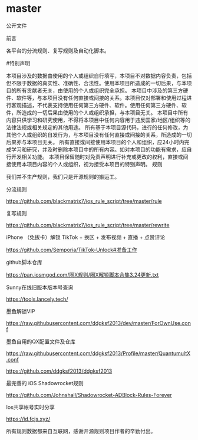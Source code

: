 # master
公开文件

前言

各平台的分流规则、复写规则及自动化脚本。

#特别声明

本项目涉及的数据由使用的个人或组织自行填写，本项目不对数据内容负责，包括但不限于数据的真实性、准确性、合法性。使用本项目所造成的一切后果，与本项目的所有贡献者无关，由使用的个人或组织完全承担。
本项目中涉及的第三方硬件、软件等，与本项目没有任何直接或间接的关系。本项目仅对部署和使用过程进行客观描述，不代表支持使用任何第三方硬件、软件。使用任何第三方硬件、软件，所造成的一切后果由使用的个人或组织承担，与本项目无关。
本项目中所有内容只供学习和研究使用，不得将本项目中任何内容用于违反国家/地区/组织等的法律法规或相关规定的其他用途。
所有基于本项目源代码，进行的任何修改，为其他个人或组织的自发行为，与本项目没有任何直接或间接的关系，所造成的一切后果亦与本项目无关。
所有直接或间接使用本项目的个人和组织，应24小时内完成学习和研究，并及时删除本项目中的所有内容。如对本项目的功能有需求，应自行开发相关功能。
本项目保留随时对免责声明进行补充或更改的权利，直接或间接使用本项目内容的个人或组织，视为接受本项目的特别声明。
规则

我们并不生产规则，我们只是开源规则的搬运工。

分流规则

https://github.com/blackmatrix7/ios_rule_script/tree/master/rule

复写规则

https://github.com/blackmatrix7/ios_rule_script/tree/master/rewrite


iPhone （免拔卡）解锁 TikTok + 换区 + 发布视频 + 直播 + 点赞评论


https://github.com/Semporia/TikTok-Unlock#准备工作


github脚本仓库

https://pan.iosmgod.com/圈X规则/圈X解锁脚本合集3.24更新.txt


Sunny在线旧版本版本号查询

https://tools.lancely.tech/

墨鱼解锁VIP

https://raw.githubusercontent.com/ddgksf2013/dev/master/ForOwnUse.conf


墨鱼自用的QX配置文件及仓库

https://raw.githubusercontent.com/ddgksf2013/Profile/master/QuantumultX.conf

https://github.com/ddgksf2013/ddgksf2013


最完善的 iOS Shadowrocket规则

https://github.com/Johnshall/Shadowrocket-ADBlock-Rules-Forever


Ios共享帐号实时分享


https://id.fcjs.xyz/


所有规则数据都来自互联网，感谢开源规则项目作者的辛勤付出。

